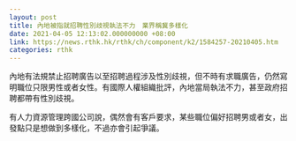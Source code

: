```yaml
---
layout: post
title: 內地被指就招聘性別歧視執法不力　業界稱冀多樣化
date: 2021-04-05 12:13:02.000000000 +08:00
link: https://news.rthk.hk/rthk/ch/component/k2/1584257-20210405.htm
categories: rthk
---
```


內地有法規禁止招聘廣告以至招聘過程涉及性別歧視，但不時有求職廣告，仍然寫明職位只限男性或者女性。有國際人權組織批評，內地當局執法不力，甚至政府招聘都帶有性別歧視。

有人力資源管理跨國公司說，偶然會有客戶要求，某些職位偏好招聘男或者女，出發點只是想做到多樣化，不過亦會引起爭議。
